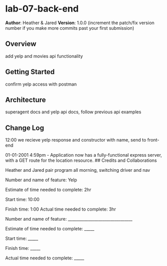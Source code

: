 # lab-07-back-end

**Author**: Heather & Jared
**Version**: 1.0.0 (increment the patch/fix version number if you make more commits past your first submission)

## Overview
<!-- Provide a high level overview of what this application is and why you are building it, beyond the fact that it's an assignment for this class. (i.e. What's your problem domain?) -->
add yelp and movies api functionality

## Getting Started
<!-- What are the steps that a user must take in order to build this app on their own machine and get it running? -->
confirm yelp access with postman

## Architecture
<!-- Provide a detailed description of the application design. What technologies (languages, libraries, etc) you're using, and any other relevant design information. -->
superagent docs and yelp api docs, follow previous api examples

## Change Log
<!-- Use this area to document the iterative changes made to your application as each feature is successfully implemented. Use time stamps. Here's an examples: -->
12:00 we recieve yelp response and constructor with name, send to front-end 
<!-->
01-01-2001 4:59pm - Application now has a fully-functional express server, with a GET route for the location resource.

## Credits and Collaborations
<!-- Give credit (and a link) to other people or resources that helped you build this application. -->
Heather and Jared pair program all morning, switching driver and nav

Number and name of feature: Yelp

Estimate of time needed to complete: 2hr

Start time: 10:00

Finish time: 1:00
Actual time needed to complete: 3hr

Number and name of feature: ________________________________

Estimate of time needed to complete: _____

Start time: _____

Finish time: _____

Actual time needed to complete: _____